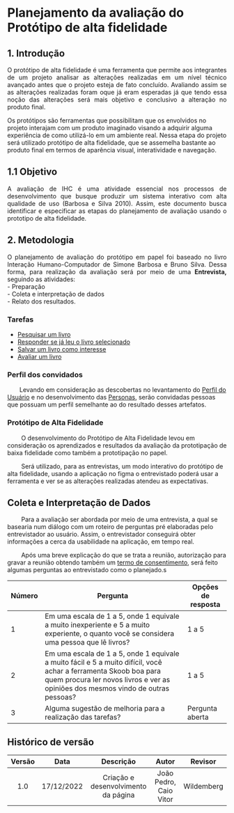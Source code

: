 # Planejamento da avaliação do Protótipo de alta fidelidade

## 1. Introdução

<p align = "justify">
O protótipo de alta fidelidade é uma ferramenta que permite aos integrantes de um projeto analisar as alterações realizadas em um nível técnico avançado antes que o projeto esteja de fato concluído. Avaliando assim se as alterações realizadas foram oque já eram esperadas já que tendo essa noção das alterações será mais objetivo e conclusivo a alteração no produto final.

Os protótipos são ferramentas que possibilitam que os envolvidos no projeto interajam com um produto imaginado visando a adquirir alguma experiência de como utilizá-lo em um ambiente real. Nessa etapa do projeto será utilizado protótipo de alta fidelidade, que se assemelha bastante ao produto final em termos de aparência visual, interatividade e navegação.


</p>

## 1.1 Objetivo

<p align = "justify">
A avaliação de IHC é uma atividade essencial nos processos de desenvolvimento que busque produzir um sistema interativo com alta qualidade de uso (Barbosa e Silva 2010). Assim, este documento busca identificar e especificar as etapas do planejamento de avaliação usando o prototipo de alta fidelidade.

</p>

## 2. Metodologia

<p align = "justify">O planejamento de avaliação do protótipo em papel foi baseado no  livro Interação Humano-Computador de Simone Barbosa e Bruno Silva. Dessa forma, para realização da avaliação será por meio de uma <b>Entrevista,</b> seguindo as atividades: <br> - Preparação <br> - Coleta e interpretação de dados <br> - Relato dos resultados.</p>

### Tarefas
- [Pesquisar um livro](https://interacao-humano-computador.github.io/2022.2-Skoob/analise-de-requisitos/analise-de-tarefas-concorrentes/)
- [Responder se já leu o livro selecionado](https://interacao-humano-computador.github.io/2022.2-Skoob/analise-de-requisitos/analise-de-tarefas-concorrentes/)
- [Salvar um livro como interesse](https://interacao-humano-computador.github.io/2022.2-Skoob/analise-de-requisitos/analise-de-tarefas-concorrentes/)
- [Avaliar um livro](https://interacao-humano-computador.github.io/2022.2-Skoob/analise-de-requisitos/analise-de-tarefas-concorrentes/)

### Perfil dos convidados
&emsp;&emsp;Levando em consideração as descobertas no levantamento do [Perfil do Usuário](https://interacao-humano-computador.github.io/2022.2-Skoob/analise-de-requisitos/perfil-do-usuario/) e no desenvolvimento das [Personas](https://interacao-humano-computador.github.io/2022.2-Skoob/analise-de-requisitos/personas/), serão convidadas pessoas que possuam um perfil semelhante ao do resultado desses artefatos.

### Protótipo de Alta Fidelidade
&emsp;&emsp; O desenvolvimento do Protótipo de Alta Fidelidade levou em consideração os aprendizados e  resultados da avaliação da prototipação de baixa fidelidade como também a prototipação no papel.

&emsp;&emsp; Será utilizado, para as entrevistas, um modo interativo do protótipo de alta fidelidade, usando a aplicação no figma o entrevistado poderá usar a ferramenta e ver se as alterações realizadas atendeu as expectativas.
## Coleta e Interpretação de Dados

&emsp;&emsp;
Para a avaliação ser abordada por meio de uma entrevista, a qual se basearia num diálogo com um roteiro de perguntas pré elaboradas pelo entrevistador ao usuário. Assim, o entrevistador conseguirá obter informações a cerca da usabilidade na aplicação, em tempo real.


&emsp;&emsp; Após uma breve explicação do que se trata a reunião, autorização para gravar a reunião obtendo também um [termo de consentimento](https://interacao-humano-computador.github.io/2022.2-Skoob/planejamentoAnalise/nivel1/PlanejamentodaAvalia%C3%A7%C3%A3odoStoryboard/#44-termo-de-consentimento), será feito algumas perguntas ao entrevistado como o planejado.s


| Número | Pergunta | Opções de resposta |
|--|--|--|
| 1 | Em uma escala de 1 a 5, onde 1 equivale a muito inexperiente e 5 a muito experiente, o quanto você se considera uma pessoa que lê livros? | 1 a 5|
| 2 | Em uma escala de 1 a 5, onde 1 equivale a muito fácil e 5 a muito difícil, você achar a ferramenta Skoob boa para quem procura ler novos livros e ver as opiniões dos mesmos vindo de outras pessoas? | 1 a 5 |
| 3 | Alguma sugestão de melhoria para a realização das tarefas? | Pergunta aberta |

## Histórico de versão
 
| Versão |    Data    |             Descrição             |    Autor    |  Revisor   |
| :----: | :--------: | :-------------------------------: | :---------: | :--------: |
|  1.0   | 17/12/2022 | Criação e desenvolvimento da página | João Pedro, Caio Vitor | Wildemberg  |

